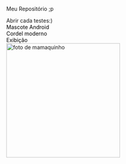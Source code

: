  <style>
  img{
   width:300px;
  }

  a{
   text-decoration: none;
   color: black;
  }
  a:hover{
   text-decoration: underline;
   color: darkred;
  }
 </style>

Meu Repositório ;p <br>

Abrir cada testes:) <br>
<a href="https://euleoaraujo.github.io/html-css/exercicios/desafiocap16/android">Mascote Android </a>
<br>
<a href="https://euleoaraujo.github.io/html-css/exercicios/desafio012/cordel">Cordel moderno </a>
<br>
<a href="https://euleoaraujo.github.io/html-css/exercicios/leo/inde">Exibição </a>
<br>
 <img src="https://static.ndmais.com.br/2021/02/antonio-macaco-prego-bc-6-691x800.jpg" alt="foto de mamaquinho"> 
